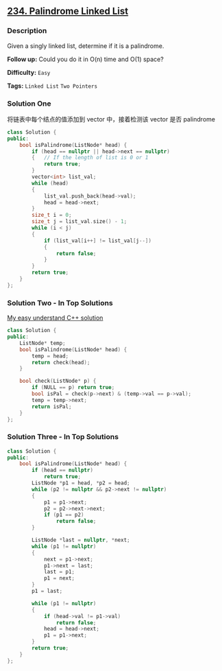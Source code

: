 ## [234. Palindrome Linked List](https://leetcode.com/problems/palindrome-linked-list/#/description)

### Description

Given a singly linked list, determine if it is a palindrome.

**Follow up:**
Could you do it in O(n) time and O(1) space?

**Difficulty:** `Easy`

**Tags:** `Linked List` `Two Pointers`

### Solution One

将链表中每个结点的值添加到 vector 中，接着检测该 vector 是否 palindrome

```c++
class Solution {
public:
    bool isPalindrome(ListNode* head) {
        if (head == nullptr || head->next == nullptr)
        {	// If the length of list is 0 or 1
            return true;
        }
        vector<int> list_val;
        while (head)
        {
            list_val.push_back(head->val);
            head = head->next;
        }
        size_t i = 0;
        size_t j = list_val.size() - 1;
        while (i < j)
        {
            if (list_val[i++] != list_val[j--])
            {
                return false;
            }
        }
        return true;
    }
};
```

### Solution Two - In Top Solutions

[My easy understand C++ solution](https://discuss.leetcode.com/topic/27605/my-easy-understand-c-solution)

```c++
class Solution {
public:
    ListNode* temp;
    bool isPalindrome(ListNode* head) {
        temp = head;
        return check(head);
    }

    bool check(ListNode* p) {
        if (NULL == p) return true;
        bool isPal = check(p->next) & (temp->val == p->val);
        temp = temp->next;
        return isPal;
    }
};
```

### Solution Three - In Top Solutions

```c++
class Solution {
public:
    bool isPalindrome(ListNode* head) {
        if (head == nullptr)
            return true;
        ListNode *p1 = head, *p2 = head;
        while (p2 != nullptr && p2->next != nullptr)
        {
            p1 = p1->next;
            p2 = p2->next->next;
            if (p1 == p2)
                return false;
        }

        ListNode *last = nullptr, *next;
        while (p1 != nullptr)
        {
            next = p1->next;
            p1->next = last;
            last = p1;
            p1 = next;
        }
        p1 = last;

        while (p1 != nullptr)
        {
            if (head->val != p1->val)
                return false;
            head = head->next;
            p1 = p1->next;
        }
        return true;
    }
};
```
